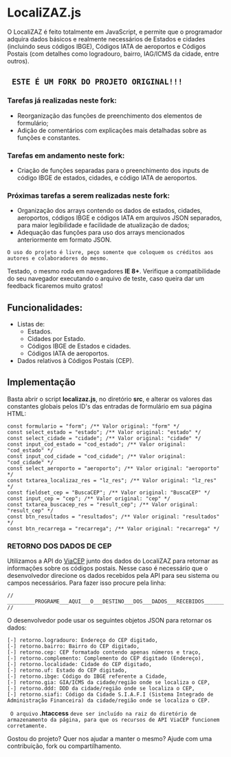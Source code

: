 # LocaliZAZ.js

O LocaliZAZ é feito totalmente em JavaScript, e permite que o programador adquira dados básicos e realmente necessários de Estados e cidades (incluindo seus códigos IBGE), Códigos IATA de aeroportos e Códigos Postais (com detalhes como logradouro, bairro, IAG/ICMS da cidade, entre outros).

## ``` ESTE É UM FORK DO PROJETO ORIGINAL!!!```

### Tarefas já realizadas neste fork:
- Reorganização das funções de preenchimento dos elementos de formulário;
- Adição de comentários com explicações mais detalhadas sobre as funções e constantes.

### Tarefas em andamento neste fork:
- Criação de funções separadas para o preenchimento dos inputs de código IBGE de estados, cidades, e código IATA de aeroportos.

### Próximas tarefas a serem realizadas neste fork:
- Organização dos arrays contendo os dados de estados, cidades, aeroportos, códigos IBGE e códigos IATA em arquivos JSON separados, para maior legibilidade e facilidade de atualização de dados;
- Adequação das funções para uso dos arrays mencionados anteriormente em formato JSON.

```O uso do projeto é livre, peço somente que coloquem os créditos aos autores e colaboradores do mesmo.```

Testado, o mesmo roda em navegadores **IE 8+**. Verifique a compatibilidade do seu navegador executando o arquivo de teste, caso queira dar um feedback ficaremos muito gratos!


## Funcionalidades:
- Listas de:
  - Estados.
  - Cidades por Estado.
  - Códigos IBGE de Estados e cidades.
  - Códigos IATA de aeroportos.
- Dados relativos à Códigos Postais (CEP).


## Implementação
Basta abrir o script **localizaz.js**, no diretório **src**, e alterar os valores das constantes globais pelos ID's das entradas de formulário em sua página HTML:

```
const formulario = "form"; /** Valor original: "form" */
const select_estado = "estado"; /** Valor original: "estado" */
const select_cidade = "cidade"; /** Valor original: "cidade" */
const input_cod_estado = "cod_estado"; /** Valor original: "cod_estado" */
const input_cod_cidade = "cod_cidade"; /** Valor original: "cod_cidade" */
const select_aeroporto = "aeroporto"; /** Valor original: "aeroporto" */
const txtarea_localizaz_res = "lz_res"; /** Valor original: "lz_res" */
const fieldset_cep = "BuscaCEP"; /** Valor original: "BuscaCEP" */
const input_cep = "cep"; /** Valor original: "cep" */
const txtarea_buscacep_res = "result_cep"; /** Valor original: "result_cep" */
const btn_resultados = "resultados"; /** Valor original: "resultados" */
const btn_recarrega = "recarrega"; /** Valor original: "recarrega" */
```

### RETORNO DOS DADOS DE CEP
Utilizamos a API do [ViaCEP](https://viacep.com.br/) junto dos dados do LocaliZAZ para retornar as informações sobre os códigos postais.
Nesse caso é necessário que o desenvolvedor direcione os dados recebidos pela API para seu sistema ou campos necessários.
Para fazer isso procure pela linha:

```
// _________PROGRAME___AQUI___O___DESTINO___DOS___DADOS___RECEBIDOS_________ //
```

O desenvolvedor pode usar os seguintes objetos JSON para retornar os dados:

```
[-] retorno.logradouro: Endereço do CEP digitado,
[-] retorno.bairro: Bairro do CEP digitado,
[-] retorno.cep: CEP formatado contendo apenas números e traço,
[-] retorno.complemento: Complemento do CEP digitado (Endereço),
[-] retorno.localidade: Cidade do CEP digitado,
[-] retorno.uf: Estado do CEP digitado,
[-] retorno.ibge: Código do IBGE referente a Cidade,
[-] retorno.gia: GIA/ICMS da cidade/região onde se localiza o CEP,
[-] retorno.ddd: DDD da cidade/região onde se localiza o CEP,
[-] retorno.siafi: Código da Cidade S.I.A.F.I (Sistema Integrado de Administração Financeira) da cidade/região onde se localiza o CEP.
```

``` O arquivo``` **.htaccess** ```deve ser incluído na raiz do diretório de armazenamento da página, para que os recursos de API ViaCEP funcionem corretamente.```

Gostou do projeto? Quer nos ajudar a manter o mesmo? Ajude com uma contribuição, fork ou compartilhamento.
